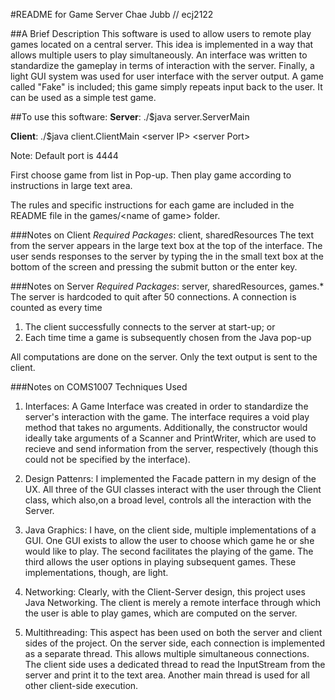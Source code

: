 #README for Game Server
Chae Jubb // ecj2122

##A Brief Description
This software is used to allow users to remote play games located on a central server.  This idea is implemented in a way that allows multiple users to play simultaneously.  An interface was written to standardize the gameplay in terms of interaction with the server.  Finally, a light GUI system was used for user interface with the server output.  A game called "Fake" is included; this game simply repeats input back to the user.  It can be used as a simple test game.

##To use this software:
**Server**: ./$java server.ServerMain

**Client**: ./$java client.ClientMain \<server IP\> \<server Port\>

Note: Default port is 4444

First choose game from list in Pop-up.  Then play game according to instructions in large text area.

The rules and specific instructions for each game are included in the README file in the games/\<name of game\> folder.

###Notes on Client
*Required Packages*: client, sharedResources
The text from the server appears in the large text box at the top of the interface.
The user sends responses to the server by typing the in the small text box at the bottom of the screen and pressing the submit button or the enter key.

###Notes on Server
*Required Packages*: server, sharedResources, games.*
The server is hardcoded to quit after 50 connections.  A connection is counted as every time 

1. The client successfully connects to the server at start-up; or
2. Each time time a game is subsequently chosen from the Java pop-up

All computations are done on the server.  Only the text output is sent to the client.

###Notes on COMS1007 Techniques Used
1. Interfaces:  A Game Interface was created in order to standardize the server's interaction with the game.  The interface requires a void play method that takes no arguments.
Additionally, the constructor would ideally take arguments of a Scanner and PrintWriter, which are used to recieve and send information from the server, respectively (though this could not be specified by the interface).

2. Design Pattenrs: I implemented the Facade pattern in my design of the UX.  All three of the GUI classes interact with the user through the Client class, which also,on a broad level, controls all the interaction with the Server.

3. Java Graphics: I have, on the client side, multiple implementations of a GUI.  One GUI exists to allow the user to choose which game he or she would like to play.  The second facilitates the playing of the game.  The third allows the user options in playing subsequent games.  These implementations, though, are light.

4. Networking: Clearly, with the Client-Server design, this project uses Java Networking.  The client is merely a remote interface through which the user is able to play games, which are computed on the server.

5. Multithreading:  This aspect has been used on both the server and client sides of the project.  On the server side, each connection is implemented as a separate thread.  This allows multiple simultaneous connections.  The client side uses a dedicated thread to read the InputStream from the server and print it to the text area.  Another main thread is used for all other client-side execution.